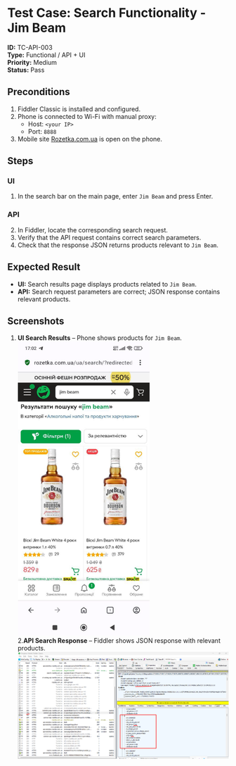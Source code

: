 # Test Case: Search Functionality - Jim Beam

**ID:** TC-API-003  
**Type:** Functional / API + UI  
**Priority:** Medium  
**Status:** Pass  

## Preconditions
1. Fiddler Classic is installed and configured.  
2. Phone is connected to Wi-Fi with manual proxy:  
   - Host: `<your IP>`  
   - Port: `8888`  
3. Mobile site [Rozetka.com.ua](https://rozetka.com.ua) is open on the phone.  

## Steps
### UI
1. In the search bar on the main page, enter `Jim Beam` and press Enter.  

### API
2. In Fiddler, locate the corresponding search request.  
3. Verify that the API request contains correct search parameters.  
4. Check that the response JSON returns products relevant to `Jim Beam`.  

## Expected Result
- **UI:** Search results page displays products related to `Jim Beam`.  
- **API:** Search request parameters are correct; JSON response contains relevant products.  

## Screenshots
1. **UI Search Results** – Phone shows products for `Jim Beam`.  
   <img src="../screenshots/3.jpg" width="300"/>  
2.**API Search Response** – Fiddler shows JSON response with relevant products.  
   <img src="../screenshots/4.png" width="600"/>  

